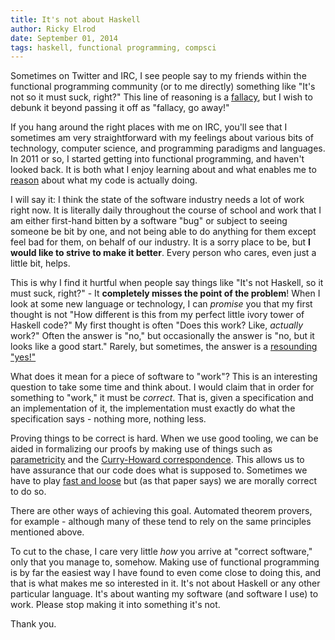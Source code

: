 ```yaml
---
title: It's not about Haskell
author: Ricky Elrod
date: September 01, 2014
tags: haskell, functional programming, compsci
---
```


Sometimes on Twitter and IRC, I see people say to my friends within the
functional programming community (or to me directly) something like "It's not
<language> so it must suck, right?" This line of reasoning is a
[fallacy](https://yourlogicalfallacyis.com/strawman), but I wish to debunk it
beyond passing it off as "fallacy, go away!"

If you hang around the right places with me on IRC, you'll see that I sometimes
am very straightforward with my feelings about various bits of technology,
computer science, and programming paradigms and languages. In 2011 or so, I
started getting into functional programming, and haven't looked back. It is
both what I enjoy learning about and what enables me to
[reason](http://www.haskellforall.com/2013/12/equational-reasoning.html) about
what my code is actually doing.

I will say it: I think the state of the software industry needs a lot of work
right now. It is literally daily throughout the course of school and work that
I am either first-hand bitten by a software "bug" or subject to seeing someone
be bit by one, and not being able to do anything for them except feel bad for
them, on behalf of our industry. It is a sorry place to be, but **I would like
to strive to make it better**. Every person who cares, even just a little bit,
helps.

This is why I find it hurtful when people say things like "It's not Haskell, so
it must suck, right?" - It **completely misses the point of the problem**! When
I look at some new language or technology, I can *promise* you that my first
thought is not "How different is this from my perfect little ivory tower of
Haskell code?" My first thought is often "Does this work? Like, *actually*
work?" Often the answer is "no," but occasionally the answer is "no, but it
looks like a good start." Rarely, but sometimes, the answer is a
[resounding](http://goto.ucsd.edu/quark/) ["yes!"](http://sel4.systems/)

What does it mean for a piece of software to "work"? This is an interesting
question to take some time and think about. I would claim that in order for
something to "work," it must be *correct*. That is, given a specification and
an implementation of it, the implementation must exactly do what the
specification says - nothing more, nothing less.

Proving things to be correct is hard. When we use good tooling, we can be aided
in formalizing our proofs by making use of things such as
[parametricity](https://dl.dropboxusercontent.com/u/7810909/talks/20140513/parametricity.pdf)
and the
[Curry-Howard correspondence](https://en.wikipedia.org/wiki/Curry-Howard). This
allows us to have assurance that our code does what is supposed to. Sometimes we
have to play
[fast and loose](http://www.cse.chalmers.se/~nad/publications/danielsson-et-al-popl2006.html)
but (as that paper says) we are morally correct to do so.

There are other ways of achieving this goal. Automated theorem provers, for
example - although many of these tend to rely on the same principles mentioned
above.

To cut to the chase, I care very little *how* you arrive at "correct software,"
only that you manage to, somehow. Making use of functional programming is by far
the easiest way I have found to even come close to doing this, and that is what
makes me so interested in it. It's not about Haskell or any other particular
language. It's about wanting my software (and software I use) to work. Please
stop making it into something it's not.

Thank you.
